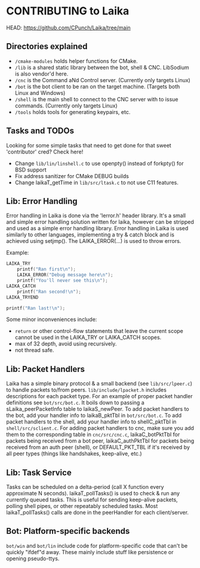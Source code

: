 # CONTRIBUTING to Laika
HEAD: https://github.com/CPunch/Laika/tree/main

## Directories explained
- `/cmake-modules` holds helper functions for CMake.
- `/lib` is a shared static library between the bot, shell & CNC. LibSodium is also vendor'd here.
- `/cnc` is the Command aNd Control server. (Currently only targets Linux)
- `/bot` is the bot client to be ran on the target machine. (Targets both Linux and Windows)
- `/shell` is the main shell to connect to the CNC server with to issue commands. (Currently only targets Linux)
- `/tools` holds tools for generating keypairs, etc.

## Tasks and TODOs
Looking for some simple tasks that need to get done for that sweet 'contributor' cred? Check here!

- Change `lib/lin/linshell.c` to use openpty() instead of forkpty() for BSD support
- Fix address sanitizer for CMake DEBUG builds
- Change laikaT_getTime in `lib/src/ltask.c` to not use C11 features.

## Lib: Error Handling
Error handling in Laika is done via the 'lerror.h' header library. It's a small and simple error handling solution written for laika, however can be stripped and used as a simple error handling library. Error handling in Laika is used similarly to other languages, implementing a try & catch block and is achieved using setjmp(). The LAIKA_ERROR(...) is used to throw errors.

Example:
```C 
LAIKA_TRY
    printf("Ran first\n");
    LAIKA_ERROR("Debug message here\n");
    printf("You'll never see this\n");
LAIKA_CATCH
    printf("Ran second!\n");
LAIKA_TRYEND

printf("Ran last!\n");
```

Some minor inconveniences include:
- `return` or other control-flow statements that leave the current scope cannot be used in the LAIKA_TRY or LAIKA_CATCH scopes.
- max of 32 depth, avoid using recursively.
- not thread safe.

## Lib: Packet Handlers

Laika has a simple binary protocol & a small backend (see `lib/src/lpeer.c`) to handle packets to/from peers. `lib/include/lpacket.h` includes descriptions for each packet type. For an example of proper packet handler definitions see `bot/src/bot.c`. It boils down to passing a sLaika_peerPacketInfo table to laikaS_newPeer. To add packet handlers to the bot, add your handler info to laikaB_pktTbl in `bot/src/bot.c`. To add packet handlers to the shell, add your handler info to shellC_pktTbl in `shell/src/sclient.c`. For adding packet handlers to cnc, make sure you add them to the corresponding table in `cnc/src/cnc.c`, laikaC_botPktTbl for packets being received from a bot peer, laikaC_authPktTbl for packets being received from an auth peer (shell), or DEFAULT_PKT_TBL if it's received by all peer types (things like handshakes, keep-alive, etc.)

## Lib: Task Service
Tasks can be scheduled on a delta-period (call X function every approximate N seconds). laikaT_pollTasks() is used to check & run any currently queued tasks. This is useful for sending keep-alive packets, polling shell pipes, or other repeatably scheduled tasks. Most laikaT_pollTasks() calls are done in the peerHandler for each client/server.

## Bot: Platform-specific backends

`bot/win` and `bot/lin` include code for platform-specific code that can't be quickly "ifdef"d away. These mainly include stuff like persistence or opening pseudo-ttys.